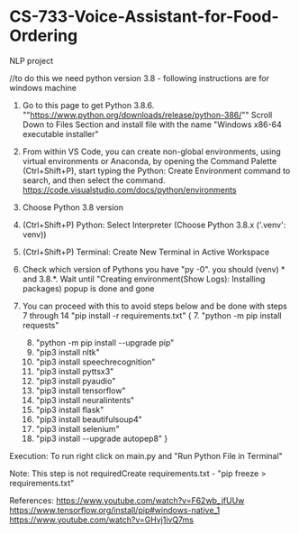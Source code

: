 # CS-733-Voice-Assistant-for-Food-Ordering
NLP project

//to do this we need python version 3.8 - following instructions are for windows machine
1. Go to this page to get Python 3.8.6. ""https://www.python.org/downloads/release/python-386/""
Scroll Down to Files Section and install file with the name "Windows x86-64 executable installer" 
2. From within VS Code, you can create non-global environments, using virtual environments or Anaconda, by opening the Command Palette (Ctrl+Shift+P), start typing the Python: Create Environment command to search, and then select the command.
https://code.visualstudio.com/docs/python/environments
3. Choose Python 3.8 version
4. (Ctrl+Shift+P) Python: Select Interpreter (Choose Python 3.8.x ('.venv': venv))
5. (Ctrl+Shift+P) Terminal: Create New Terminal in Active Workspace
6. Check which version of Pythons you have "py -0". you should (venv) * and 3.8.*. Wait until "Creating environment(Show Logs): Installing packages) popup is done and gone
7. You can proceed with this to avoid steps below and be done with steps 7 through 14 "pip install -r requirements.txt"
{
    7. "python -m pip install requests"
    
    8. "python -m pip install --upgrade pip"
    9. "pip3 install nltk"
    10. "pip3 install speechrecognition"
    11. "pip3 install pyttsx3"
    12. "pip3 install pyaudio"
    13. "pip3 install tensorflow"
    14. "pip3 install neuralintents"
    15. "pip3 install flask"
    16. "pip3 install beautifulsoup4"
    17. "pip3 install selenium"
    18. "pip3 install --upgrade autopep8"
}

Execution:
To run right click on main.py and "Run Python File in Terminal"

Note: This step is not requiredCreate requirements.txt - "pip freeze > requirements.txt"

References:
https://www.youtube.com/watch?v=F62wb_jfUUw
https://www.tensorflow.org/install/pip#windows-native_1
https://www.youtube.com/watch?v=GHvj1ivQ7ms